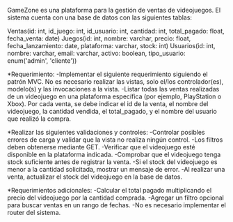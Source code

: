 GameZone es una plataforma para la gestión de ventas de videojuegos. El sistema cuenta con una base de datos con las siguientes tablas:

Ventas(id: int, id_juego: int, id_usuario: int, cantidad: int, total_pagado: float, fecha_venta: date)
Juegos(id: int, nombre: varchar, precio: float, fecha_lanzamiento: date, plataforma: varchar, stock: int)
Usuarios(id: int, nombre: varchar, email: varchar, activo: boolean, tipo_usuario: enum('admin', 'cliente'))

*Requerimiento:
-Implementar el siguiente requerimiento siguiendo el patrón MVC. No es necesario realizar las vistas, solo el/los controlador(es), modelo(s) y las invocaciones a la vista.
-Listar todas las ventas realizadas de un videojuego en una plataforma específica (por ejemplo, PlayStation o Xbox). Por cada venta, se debe indicar el id de la venta, el nombre del videojuego, la cantidad vendida, el total_pagado, y el nombre del usuario que realizó la compra.

*Realizar las siguientes validaciones y controles:
-Controlar posibles errores de carga y validar que la vista no realiza ningún control.
-Los filtros deben obtenerse mediante GET.
-Verificar que el videojuego esté disponible en la plataforma indicada.
-Comprobar que el videojuego tenga stock suficiente antes de registrar la venta.
-Si el stock del videojuego es menor a la cantidad solicitada, mostrar un mensaje de error.
-Al realizar una venta, actualizar el stock del videojuego en la base de datos.

*Requerimientos adicionales:
-Calcular el total pagado multiplicando el precio del videojuego por la cantidad comprada.
-Agregar un filtro opcional para buscar ventas en un rango de fechas.
-No es necesario implementar el router del sistema.
